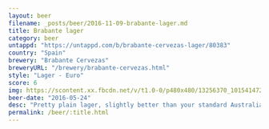 ```yaml
---
layout: beer
filename: _posts/beer/2016-11-09-brabante-lager.md
title: Brabante lager
category: beer
untappd: "https://untappd.com/b/brabante-cervezas-lager/80383"
country: "Spain"
brewery: "Brabante Cervezas"
breweryURL: "/brewery/brabante-cervezas.html"
style: "Lager - Euro"
score: 6
img: https://scontent.xx.fbcdn.net/v/t1.0-0/p480x480/13256370_10154147278128745_521618674616706499_n.jpg?oh=329ef42ef8042bd1e24bc86d8c308326&oe=5A0D75F7
beer-date: "2016-05-24"
desc: "Pretty plain lager, slightly better than your standard Australian beers"
permalink: /beer/:title.html
---
```

